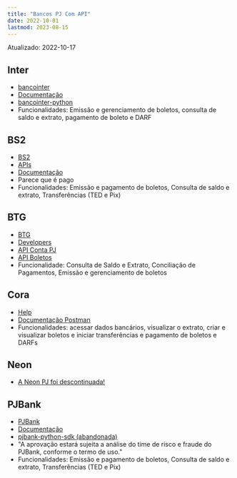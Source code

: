 ```yaml
---
title: "Bancos PJ Com API"
date: 2022-10-01
lastmod: 2023-08-15
---
```



Atualizado: 2022-10-17


## Inter
- [bancointer](https://github.com/lucasrcezimbra/bancointer)
- [Documentação](https://developers.bancointer.com.br/v2)
- [bancointer-python](https://github.com/renatojdev/bancointer-python)
- Funcionalidades: Emissão e gerenciamento de boletos, consulta de saldo e extrato, pagamento de boleto e DARF


## BS2
- [BS2](https://empresas.bancobs2.com.br/)
- [APIs](https://empresas.bancobs2.com.br/apis/)
- [Documentação](https://devs.bs2.com/)
- Parece que é pago
- Funcionalidades: Emissão e pagamento de boletos, Consulta de saldo e extrato, Transferências (TED e Pix)


## BTG
- [BTG](https://www.btgpactual.com/empresas/)
- [Developers](https://www.btgpactual.com/empresas/developers/)
- [API Conta PJ](https://developers.empresas.btgpactual.com/docs/contas-pessoa-juridica)
- [API Boletos](https://developers.empresas.btgpactual.com/docs/boletos)
- Funcionalidade: Consulta de Saldo e Extrato, Conciliação de Pagamentos, Emissão e gerenciamento de boletos


## Cora
- [Help](https://coracontapj.zendesk.com/hc/pt-br/sections/4403240900371-API)
- [Documentação Postman](https://documenter.getpostman.com/view/10233012/SWTBdcvA)
- Funcionalidades: acessar dados bancários, visualizar o extrato, criar e visualizar boletos e iniciar transferências e pagamento de boletos e DARFs


## Neon
- [A Neon PJ foi descontinuada!](https://neon.com.br/encerramento-neon-pejota)


## PJBank
- [PJBank](https://pjbank.com.br/)
- [Documentação](https://docs.pjbank.com.br/)
- [pjbank-python-sdk (abandonada)](https://github.com/pjbank/pjbank-python-sdk)
- "A aprovação estará sujeita a análise do time de risco e fraude do PJBank, conforme o termo de uso."
- Funcionalidades: Emissão e pagamento de boletos, Consulta de saldo e extrato, Transferências (TED e Pix)
